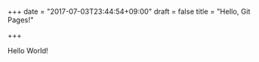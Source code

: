 +++
date = "2017-07-03T23:44:54+09:00"
draft = false
title = "Hello, Git Pages!"

+++

Hello World!

